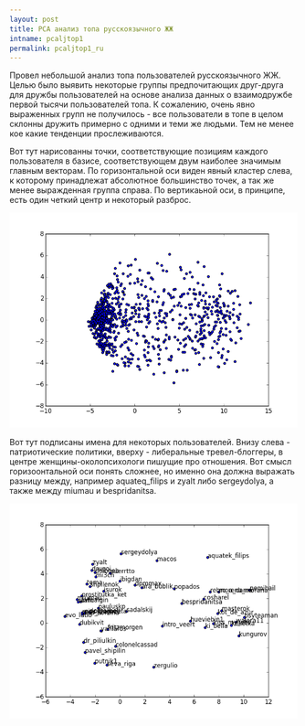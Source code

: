 ```yaml
---
layout: post
title: PCA анализ топа русскоязычного ЖЖ
intname: pcaljtop1
permalink: pcaljtop1_ru
---
```

Провел небольшой анализ топа пользователей русскоязычного ЖЖ. Целью было выявить некоторые группы предпочитающих друг-друга для дружбы пользователей на основе анализа данных о взаимодружбе первой тысячи пользователей топа. К сожалению, очень явно выраженных групп не получилось - все пользователи в топе в целом склонны дружить примерно с одними и теми же людьми. Тем не менее кое какие тенденции прослеживаются.

Вот тут нарисованны точки, соответствующие позициям каждого пользователя в базисе, соответствующем двум наиболее значимым главным векторам. По горизонтальной оси виден явный кластер слева, к которому принадлежат абсолютное большинство точек, а так же менее выражденная группа справа. По вертикаьной оси, в принципе, есть один четкий центр и некоторый разброс.

![](https://github.com/vzaguskin/sampleprojects/blob/master/LJClustering/all_unannotated.png?raw=true)

Вот тут подписаны имена для некоторых пользователей. Внизу слева - патриотические политики, вверху - либеральные тревел-блоггеры, в центре женщины-околопсихологи пишущие про отношения. Вот смысл горизоонтальной оси понять сложнее, но именно она должна выражать разницу между, например aquateq_filips и zyalt либо sergeydolya, а также между miumau и bespridanitsa.

![](https://github.com/vzaguskin/sampleprojects/blob/master/LJClustering/first50_annotated.png?raw=true)
